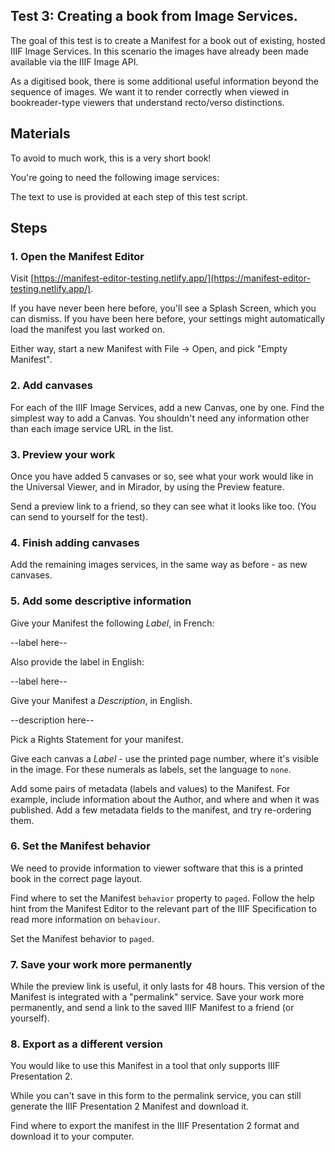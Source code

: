 
## Test 3: Creating a book from Image Services.

The goal of this test is to create a Manifest for a book out of existing, hosted IIIF Image Services.
In this scenario the images have already been made available via the IIIF Image API.

As a digitised book, there is some additional useful information beyond the sequence of images. We want it to render correctly when viewed in bookreader-type viewers that understand recto/verso distinctions.

## Materials

To avoid to much work, this is a very short book!

You're going to need the following image services:



The text to use is provided at each step of this test script.

## Steps

### 1. Open the Manifest Editor

Visit [https://manifest-editor-testing.netlify.app/](https://manifest-editor-testing.netlify.app/).

If you have never been here before, you'll see a Splash Screen, which you can dismiss.
If you have been here before, your settings might automatically load the manifest you last worked on.

Either way, start a new Manifest with File -> Open, and pick "Empty Manifest".

### 2. Add canvases

For each of the IIIF Image Services, add a new Canvas, one by one.
Find the simplest way to add a Canvas.
You shouldn't need any information other than each image service URL in the list.

### 3. Preview your work

Once you have added 5 canvases or so, see what your work would like in the Universal Viewer, and in Mirador, by using the Preview feature.

Send a preview link to a friend, so they can see what it looks like too. (You can send to yourself for the test).

### 4. Finish adding canvases

Add the remaining images services, in the same way as before - as new canvases.

### 5. Add some descriptive information

Give your Manifest the following _Label_, in French:

--label here--

Also provide the label in English:

--label here--

Give your Manifest a _Description_, in English.

--description here--

Pick a Rights Statement for your manifest.

Give each canvas a _Label_ - use the printed page number, where it's visible in the image.
For these numerals as labels, set the language to `none`.

Add some pairs of metadata (labels and values) to the Manifest.
For example, include information about the Author, and where and when it was published.
Add a few metadata fields to the manifest, and try re-ordering them.

### 6. Set the Manifest behavior

We need to provide information to viewer software that this is a printed book in the correct page layout.

Find where to set the Manifest `behavior` property to `paged`.
Follow the help hint from the Manifest Editor to the relevant part of the IIIF Specification to read more information on `behaviour`.

Set the Manifest behavior to `paged`.


### 7. Save your work more permanently

While the preview link is useful, it only lasts for 48 hours. 
This version of the Manifest is integrated with a "permalink" service.
Save your work more permanently, and send a link to the saved IIIF Manifest to a friend (or yourself).


### 8. Export as a different version

You would like to use this Manifest in a tool that only supports IIIF Presentation 2.

While you can't save in this form to the permalink service, you can still generate the IIIF Presentation 2 Manifest and download it.

Find where to export the manifest in the IIIF Presentation 2 format and download it to your computer.

